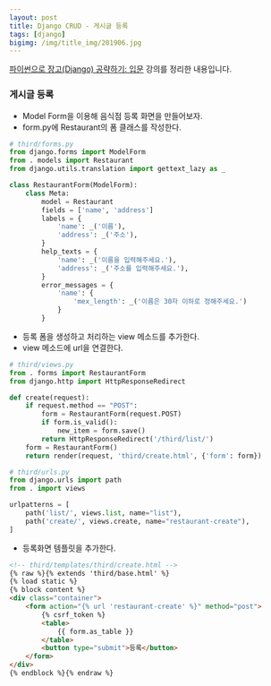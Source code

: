 ```yaml
---
layout: post
title: Django CRUD - 게시글 등록
tags: [django]
bigimg: /img/title_img/201906.jpg
---
```


[파이썬으로 장고(Django) 공략하기: 입문](https://www.inflearn.com/course/django-course#) 강의를 정리한 내용입니다.

### 게시글 등록
* Model Form을 이용해 음식점 등록 화면을 만들어보자.
* form.py에 Restaurant의 폼 클래스를 작성한다.

```python
# third/forms.py
from django.forms import ModelForm
from . models import Restaurant
from django.utils.translation import gettext_lazy as _

class RestaurantForm(ModelForm):
    class Meta:
        model = Restaurant
        fields = ['name', 'address']
        labels = {
            'name': _('이름'),
            'address': _('주소'),
        }
        help_texts = {
            'name': _('이름을 입력해주세요.'),
            'address': _('주소를 입력해주세요.'),
        }
        error_messages = {
            'name': {
                'mex_length': _('이름은 30자 이하로 정해주세요.')
            }
        }
```

* 등록 폼을 생성하고 처리하는 view 메소드를 추가한다.
* view 메소드에 url을 연결한다.

```python
# third/views.py
from . forms import RestaurantForm
from django.http import HttpResponseRedirect

def create(request):
    if request.method == "POST":
        form = RestaurantForm(request.POST)
        if form.is_valid():
            new_item = form.save()
        return HttpResponseRedirect('/third/list/')
    form = RestaurantForm()
    return render(request, 'third/create.html', {'form': form})
```
```python
# third/urls.py
from django.urls import path
from . import views

urlpatterns = [
    path('list/', views.list, name="list"),
    path('create/', views.create, name="restaurant-create"),
]
```

* 등록화면 템플릿을 추가한다.

```html
<!-- third/templates/third/create.html -->
{% raw %}{% extends 'third/base.html' %}
{% load static %}
{% block content %}
<div class="container">
    <form action="{% url 'restaurant-create' %}" method="post">
        {% csrf_token %}
        <table>
            {{ form.as_table }}
        </table>
        <button type="submit">등록</button>
    </form>
</div>
{% endblock %}{% endraw %}
```